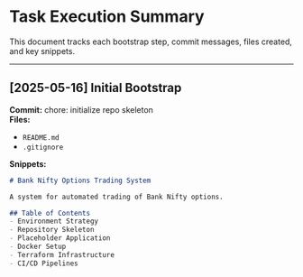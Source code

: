 # Task Execution Summary

This document tracks each bootstrap step, commit messages, files created, and key snippets.

---

## [2025-05-16] Initial Bootstrap

**Commit:** chore: initialize repo skeleton  
**Files:**  
- `README.md`  
- `.gitignore`  

**Snippets:**  
```markdown
# Bank Nifty Options Trading System

A system for automated trading of Bank Nifty options.

## Table of Contents
- Environment Strategy
- Repository Skeleton
- Placeholder Application
- Docker Setup
- Terraform Infrastructure
- CI/CD Pipelines
```
